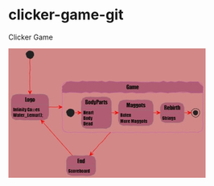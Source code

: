 # clicker-game-git
Clicker Game

![alt text](https://github.com/WaterLemur/clicker-game-git/blob/main/files/structure.jpg?raw=true)

